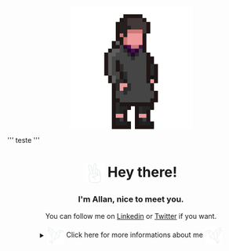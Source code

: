 <div align='center'>
  <img align='center' width='250' alt="GIF" src="https://github.com/AllanKley/AllanKley/blob/main/public/images/ProfileGif.gif"/>
</div>

'''
teste
'''

<h1 align='center'><img align='center' width='40' alt="GIF" src="https://github.com/AllanKley/AllanKley/blob/main/public/images/Peace.png"/> Hey there!</h1>

<h3 align='center'>I'm Allan, nice to meet you.</h3>

<p align='center'>You can follow me on <a href="https://br.linkedin.com/in/allan-kley-4598a118b">Linkedin</a> or <a href="https://twitter.com/allan_kley">Twitter</a> if you want.</p>


<details align='center' ><summary><img align='center' width='35' alt="GIF" src="https://github.com/AllanKley/AllanKley/blob/main/public/images/Bird.png"/> Click here for more informations about me <img align='center' width='35' alt="GIF" src="https://github.com/AllanKley/AllanKley/blob/main/public/images/FlipBird.png"/></summary>

<div align='left'>
  <h2><img align='center' width='35' alt="GIF" src="https://github.com/AllanKley/AllanKley/blob/main/public/images/Profile.png"/> General info:</h2>
  
  - <img align='center' width='30' alt="GIF" src="https://github.com/AllanKley/AllanKley/blob/main/public/images/BoschLogo.png"/>   software development trainee at Bosch 
  - <img align='center' width='30' alt="GIF" src="https://github.com/AllanKley/AllanKley/blob/main/public/images/Birthday.png"/>   22 years old
  - <img align='center' width='30' alt="GIF" src="https://github.com/AllanKley/AllanKley/blob/main/public/images/Study.png"/>   I'm a Software Engineering student
  - <img align='center' width='30' alt="GIF" src="https://github.com/AllanKley/AllanKley/blob/main/public/images/Mail.png"/>   How to reach me: allanlkley@gmail.com
</div>


## Some languages and tools i use
  
  <p align="center">
    <img height="60" src="https://raw.githubusercontent.com/devicons/devicon/master/icons/csharp/csharp-plain.svg">
    <img height="60" src="https://github.com/devicons/devicon/blob/master/icons/cplusplus/cplusplus-plain.svg">
    <img height="60" src="https://raw.githubusercontent.com/devicons/devicon/master/icons/python/python-plain.svg">
    <img height="60" src="https://raw.githubusercontent.com/devicons/devicon/master/icons/html5/html5-plain.svg">
    <img height="60" src="https://raw.githubusercontent.com/devicons/devicon/master/icons/css3/css3-plain.svg">
    <img height="60" src="https://github.com/devicons/devicon/blob/master/icons/javascript/javascript-plain.svg">
    <img height="60" src="https://github.com/devicons/devicon/blob/master/icons/go/go-original-wordmark.svg">
    <img height="60" src="https://github.com/devicons/devicon/blob/master/icons/angularjs/angularjs-plain.svg">
    <img height="60" src="https://github.com/devicons/devicon/blob/master/icons/microsoftsqlserver/microsoftsqlserver-plain.svg">
    <img height="60" src="https://github.com/devicons/devicon/blob/master/icons/latex/latex-original.svg">
    <img height="60" src="https://github.com/rodrigo2019/rodrigo2019/blob/main/public/images/arduino.png">
    <img height="60" src="https://github.com/rodrigo2019/rodrigo2019/blob/main/public/images/solidworks.png">
  </p>
  
<img src="https://github-readme-stats.vercel.app/api/top-langs/?username=AllanKley&layout=compact&langs_count=7&theme=apprentice"/>
  
<p align="center">
  <img src="https://capsule-render.vercel.app/api?type=waving&color=gradient&height=60&section=footer"/>
</p>
